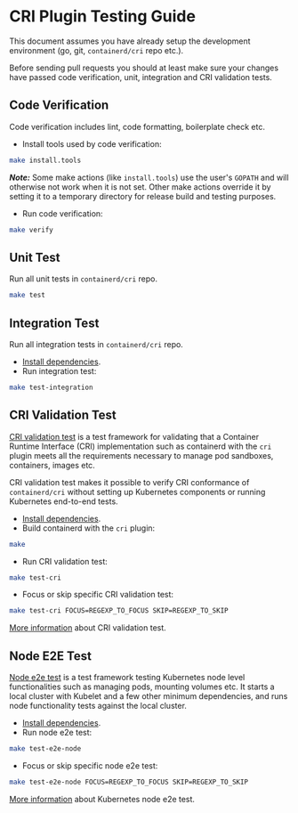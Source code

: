CRI Plugin Testing Guide
========================
This document assumes you have already setup the development environment (go, git, `containerd/cri` repo etc.).

Before sending pull requests you should at least make sure your changes have passed code verification, unit, integration and CRI validation tests.
## Code Verification
Code verification includes lint, code formatting, boilerplate check etc.
* Install tools used by code verification:
```bash
make install.tools
```
***Note:*** Some make actions (like `install.tools`) use the user's `GOPATH` and will otherwise not work when it is not set. Other make actions override it by setting it to a temporary directory for release build and testing purposes.
* Run code verification:
```bash
make verify
```
## Unit Test
Run all unit tests in `containerd/cri` repo.
```bash
make test
```
## Integration Test
Run all integration tests in `containerd/cri` repo.
* [Install dependencies](../README.md#install-dependencies).
* Run integration test:
```bash
make test-integration
```
## CRI Validation Test
[CRI validation test](https://github.com/kubernetes/community/blob/master/contributors/devel/cri-validation.md) is a test framework for validating that a Container Runtime Interface (CRI) implementation such as containerd with the `cri` plugin meets all the requirements necessary to manage pod sandboxes, containers, images etc.

CRI validation test makes it possible to verify CRI conformance of `containerd/cri` without setting up Kubernetes components or running Kubernetes end-to-end tests.
* [Install dependencies](../README.md#install-dependencies).
* Build containerd with the `cri` plugin:
```bash
make
```
* Run CRI validation test:
```bash
make test-cri
```
* Focus or skip specific CRI validation test:
```bash
make test-cri FOCUS=REGEXP_TO_FOCUS SKIP=REGEXP_TO_SKIP
```
[More information](https://github.com/kubernetes-sigs/cri-tools) about CRI validation test.
## Node E2E Test
[Node e2e test](https://github.com/kubernetes/community/blob/master/contributors/devel/e2e-node-tests.md) is a test framework testing Kubernetes node level functionalities such as managing pods, mounting volumes etc. It starts a local cluster with Kubelet and a few other minimum dependencies, and runs node functionality tests against the local cluster.
* [Install dependencies](../README.md#install-dependencies).
* Run node e2e test:
```bash
make test-e2e-node
```
* Focus or skip specific node e2e test:
```bash
make test-e2e-node FOCUS=REGEXP_TO_FOCUS SKIP=REGEXP_TO_SKIP
```
[More information](https://github.com/kubernetes/community/blob/master/contributors/devel/e2e-node-tests.md) about Kubernetes node e2e test.

